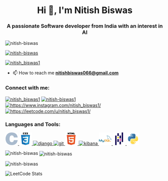 <h1 align="center">Hi 👋, I'm Nitish Biswas</h1>
<h3 align="center">A passionate Software developer from India with an interest in AI</h3>

<p align="left"> <img src="https://komarev.com/ghpvc/?username=nitish-biswas&label=Profile%20views&color=0e75b6&style=flat" alt="nitish-biswas" /> </p>

<p align="left"> <a href="https://github.com/ryo-ma/github-profile-trophy"><img src="https://github-profile-trophy.vercel.app/?username=nitish-biswas" alt="nitish-biswas" /></a> </p>

<p align="left"> <a href="https://twitter.com/nitish_biswas1" target="blank"><img src="https://img.shields.io/twitter/follow/nitish_biswas1?logo=twitter&style=for-the-badge" alt="nitish_biswas1" /></a> </p>

- 📫 How to reach me **nitishbiswas066@gmail.com**

<h3 align="left">Connect with me:</h3>
<p align="left">
<a href="https://twitter.com/nitish_biswas1" target="blank"><img align="center" src="https://raw.githubusercontent.com/rahuldkjain/github-profile-readme-generator/master/src/images/icons/Social/twitter.svg" alt="nitish_biswas1" height="30" width="40" /></a>
<a href="https://linkedin.com/in/nitish-biswas1" target="blank"><img align="center" src="https://raw.githubusercontent.com/rahuldkjain/github-profile-readme-generator/master/src/images/icons/Social/linked-in-alt.svg" alt="nitish-biswas1" height="30" width="40" /></a>
<a href="https://instagram.com/https://www.instagram.com/nitish_biswas1/" target="blank"><img align="center" src="https://raw.githubusercontent.com/rahuldkjain/github-profile-readme-generator/master/src/images/icons/Social/instagram.svg" alt="https://www.instagram.com/nitish_biswas1/" height="30" width="40" /></a>
<a href="https://www.leetcode.com/https://leetcode.com/u/nitish_biswas1/" target="blank"><img align="center" src="https://raw.githubusercontent.com/rahuldkjain/github-profile-readme-generator/master/src/images/icons/Social/leet-code.svg" alt="https://leetcode.com/u/nitish_biswas1/" height="30" width="40" /></a>
</p>

<h3 align="left">Languages and Tools:</h3>
<p align="left"> <a href="https://www.cprogramming.com/" target="_blank" rel="noreferrer"> <img src="https://raw.githubusercontent.com/devicons/devicon/master/icons/c/c-original.svg" alt="c" width="40" height="40"/> </a> <a href="https://www.w3schools.com/css/" target="_blank" rel="noreferrer"> <img src="https://raw.githubusercontent.com/devicons/devicon/master/icons/css3/css3-original-wordmark.svg" alt="css3" width="40" height="40"/> </a> <a href="https://www.djangoproject.com/" target="_blank" rel="noreferrer"> <img src="https://cdn.worldvectorlogo.com/logos/django.svg" alt="django" width="40" height="40"/> </a> <a href="https://git-scm.com/" target="_blank" rel="noreferrer"> <img src="https://www.vectorlogo.zone/logos/git-scm/git-scm-icon.svg" alt="git" width="40" height="40"/> </a> <a href="https://www.w3.org/html/" target="_blank" rel="noreferrer"> <img src="https://raw.githubusercontent.com/devicons/devicon/master/icons/html5/html5-original-wordmark.svg" alt="html5" width="40" height="40"/> </a> <a href="https://www.elastic.co/kibana" target="_blank" rel="noreferrer"> <img src="https://www.vectorlogo.zone/logos/elasticco_kibana/elasticco_kibana-icon.svg" alt="kibana" width="40" height="40"/> </a> <a href="https://www.mysql.com/" target="_blank" rel="noreferrer"> <img src="https://raw.githubusercontent.com/devicons/devicon/master/icons/mysql/mysql-original-wordmark.svg" alt="mysql" width="40" height="40"/> </a> <a href="https://pandas.pydata.org/" target="_blank" rel="noreferrer"> <img src="https://raw.githubusercontent.com/devicons/devicon/2ae2a900d2f041da66e950e4d48052658d850630/icons/pandas/pandas-original.svg" alt="pandas" width="40" height="40"/> </a> <a href="https://www.python.org" target="_blank" rel="noreferrer"> <img src="https://raw.githubusercontent.com/devicons/devicon/master/icons/python/python-original.svg" alt="python" width="40" height="40"/> </a> </p>

<p><img align="left" src="https://github-readme-stats.vercel.app/api/top-langs?username=nitish-biswas&show_icons=true&locale=en&layout=compact" alt="nitish-biswas" /></p>

<p>&nbsp;<img align="center" src="https://github-readme-stats.vercel.app/api?username=nitish-biswas&show_icons=true&locale=en" alt="nitish-biswas" /></p>

<p><img align="center" src="https://github-readme-streak-stats.herokuapp.com/?user=nitish-biswas&" alt="nitish-biswas" /></p>

![LeetCode Stats](https://leetcard.jacoblin.cool/nitish_biswas1?theme=dark&show_rank=False&font=Alice&ext=contest&radius=20)
